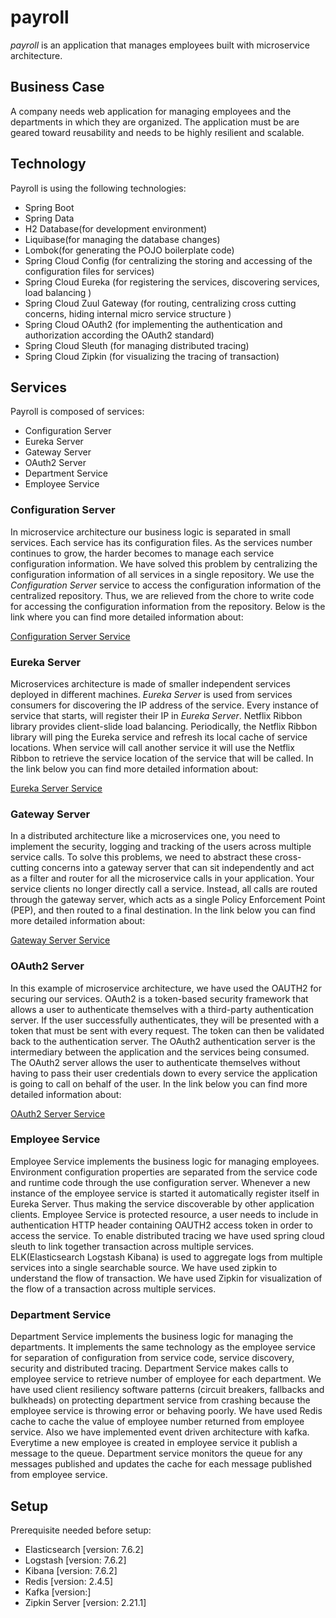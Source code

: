 # payroll

*payroll* is an application that manages employees built with microservice architecture.

## Business Case

A company needs web application for managing employees and the departments in which they are organized. The application must be are geared toward reusability and needs to be highly resilient and scalable. 

## Technology

Payroll is using the following technologies:
- Spring Boot
- Spring Data
- H2 Database(for development environment)
- Liquibase(for managing the database changes)
- Lombok(for generating the POJO boilerplate code)
- Spring Cloud Config (for centralizing the storing and accessing of the configuration files for services)
- Spring Cloud Eureka (for registering the services, discovering services, load balancing )
- Spring Cloud Zuul Gateway (for routing, centralizing cross cutting concerns, hiding internal micro service structure )
- Spring Cloud OAuth2 (for implementing the authentication and authorization according the OAuth2 standard)
- Spring Cloud Sleuth (for managing distributed tracing)
- Spring Cloud Zipkin (for visualizing the tracing of transaction)


## Services

Payroll is composed of services:
- Configuration Server
- Eureka Server
- Gateway Server
- OAuth2 Server
- Department Service
- Employee Service

### Configuration Server

In microservice architecture our business logic is separated in small services. Each service has its configuration files. As the services number continues to grow, the harder becomes to manage each service configuration information. We have solved this problem by centralizing the configuration information of all services in a single repository. We use the *Configuration Server* service to access the configuration information of the centralized repository. Thus, we are relieved from the chore to write code for accessing the configuration information from the repository. Below is the link where you can find more detailed information about:

[Configuration Server Service](https://github.com/rshtishi/payroll/blob/master/config-server/README.md)

### Eureka Server

Microservices architecture is made of smaller independent services deployed in different machines. *Eureka Server*  is used from services consumers for discovering the IP address of the service. Every instance of service that starts, will register their IP in *Eureka Server*. Netflix Ribbon library provides client-slide load balancing. Periodically, the Netflix Ribbon library will ping the Eureka service and refresh its local cache of service locations. When service will call another service it will use the Netflix Ribbon to retrieve the service location of the service that will be called. In the link below you can find more detailed information
about:

[Eureka Server Service](https://github.com/rshtishi/payroll/blob/master/eureka-server/README.md)

### Gateway Server

In a distributed architecture like a microservices one, you need to implement the security, logging and tracking of the users across multiple service calls. To solve this problems, we need to abstract these cross-cutting concerns into a gateway server that can sit independently and act as a filter and router for all the microservice calls in your application. Your service clients no longer directly call a service. Instead, all calls are routed through the gateway server, which acts as a single Policy Enforcement Point (PEP), and then routed to a final destination. In the link below you can find more detailed information about:

[Gateway Server Service](https://github.com/rshtishi/payroll/blob/master/gateway-server/readme.md)

### OAuth2 Server

In this example of microservice architecture, we have used the OAUTH2 for securing our services. OAuth2 is a token-based security framework that allows a user to authenticate themselves with a third-party authentication server. If the user successfully authenticates, they will be presented with a token that must be sent with every request. The token can then be validated back to the authentication server. The OAuth2 authentication server is the intermediary between the application and the services being consumed. The OAuth2 server allows the user to authenticate themselves without having to pass their user credentials down to every service the application is going to call on behalf of the user. In the link below you can find more detailed information about:

[OAuth2 Server Service](https://github.com/rshtishi/payroll/tree/master/oauth2-server)


### Employee Service

Employee Service implements the business logic for managing employees. Environment configuration properties are separated from the service code and runtime code through the use configuration server. Whenever a new instance of the employee service is started it automatically register itself in Eureka Server. Thus making the service discoverable by other application clients. Employee Service is protected resource, a user needs to include in authentication HTTP header containing OAUTH2 access token in order to access the service.  To enable distributed tracing we have used spring cloud sleuth to link together transaction across multiple services. ELK(Elasticsearch Logstash Kibana) is used to aggregate logs from multiple services into a single searchable source. We have used zipkin to understand the flow of transaction. We have used Zipkin for visualization of the flow of a transaction across multiple services.

### Department Service

Department Service implements the business logic for managing the departments. It implements the same technology as the employee service for separation of configuration from service code, service discovery, security and distributed tracing. Department Service makes calls to employee service to retrieve number of employee for each department. We have used client resiliency software patterns (circuit breakers, fallbacks and bulkheads) on protecting department service from crashing because the employee service is throwing error or behaving poorly. We have used Redis cache to cache the value of employee number returned from employee service. Also we have implemented event driven architecture with kafka. Everytime a new employee is created in employee service it publish a message to the queue. Department service monitors the queue for any messages published and updates the cache for each message published from employee service.

## Setup

Prerequisite needed before setup:

- Elasticsearch [version: 7.6.2]
- Logstash [version: 7.6.2]
- Kibana [version: 7.6.2]
- Redis [version: 2.4.5]
- Kafka [version:]
- Zipkin Server [version: 2.21.1]





